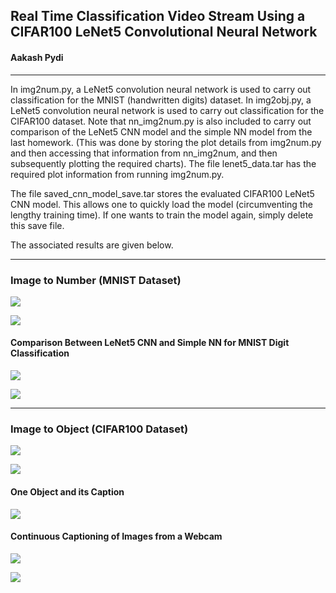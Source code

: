## Real Time Classification Video Stream Using a CIFAR100 LeNet5 Convolutional Neural Network
#### Aakash Pydi
---

In img2num.py, a LeNet5 convolution neural network is used to carry out classification for the MNIST (handwritten digits) dataset. In img2obj.py, a LeNet5 convolution neural network is used to carry out classification for the CIFAR100 dataset. Note that nn_img2num.py is also included to carry out comparison of the LeNet5 CNN model and the simple NN model from the last homework. (This was done by storing the plot details from img2num.py and then accessing that information from nn_img2num, and then subsequently plotting the required charts). The file lenet5_data.tar has the required plot information from running img2num.py.

The file saved_cnn_model_save.tar stores the evaluated CIFAR100 LeNet5 CNN model. This allows one to quickly load the model (circumventing the lengthy training time). If one wants to train the model again, simply delete this save file.

The associated results are given below.

---

### Image to Number (MNIST Dataset)
![](images/lenet5_time_vs_epochs.png)

![](images/lenet5_error_vs_epochs.png)

#### Comparison Between LeNet5 CNN and Simple NN for MNIST Digit Classification

![](images/comparison_1.png)

![](images/comparison_2.png)

---

### Image to Object (CIFAR100 Dataset)

![](images/cifar_100_lenet5_time_vs_epochs.png)

![](images/cifar_100_lenet5_error_vs_epochs.png)

#### One Object and its Caption

![](images/obj_classified.png)

#### Continuous Captioning of Images from a Webcam

![](images/boy.png)

![](images/bowl.png)
